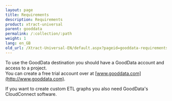 ```yaml
---
layout: page
title: Requirements
description: Requirements
product: xtract-universal
parent: gooddata
permalink: /:collection/:path
weight: 1
lang: en_GB
old_url: /Xtract-Universal-EN/default.aspx?pageid=gooddata-requirements
---
```


To use the GoodData destination you should have a GoodData account and access to a project.<br>
You can create a free trial account over at [www.gooddata.com](http://www.gooddata.com).

If you want to create custom ETL graphs you also need GoodData's CloudConnect software.
